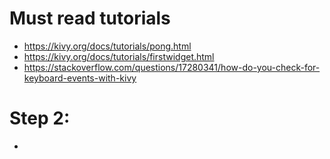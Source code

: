 # Must read tutorials
- https://kivy.org/docs/tutorials/pong.html
- https://kivy.org/docs/tutorials/firstwidget.html
- https://stackoverflow.com/questions/17280341/how-do-you-check-for-keyboard-events-with-kivy

# Step 2:
- 